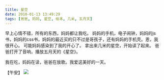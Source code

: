 ```yaml
---
title: 星空
date: 2018-01-13 13:49:29
tags: [爸爸, 妈妈, 星空, 绘本, 几米, 五月天]
---
```

早上心情不错，所有的东西，妈妈都让我吃。
妈妈的手机，电子闹钟，妈妈的js书，妈妈的css书，妈妈的最近买的只不过是哥孩子，还有妈妈的手机壳。恩，我很开心。
可能妈妈感染到了我的开心了。
拿出来几米的星空，开始读了起来。
爸爸打开了音响，播放五月天的《星空》。  

我在吃，妈妈在读，爸爸在放歌。我爱这美好的一天。  

【午安】
![](http://20170326.com/sweet-dreams.jpg)

